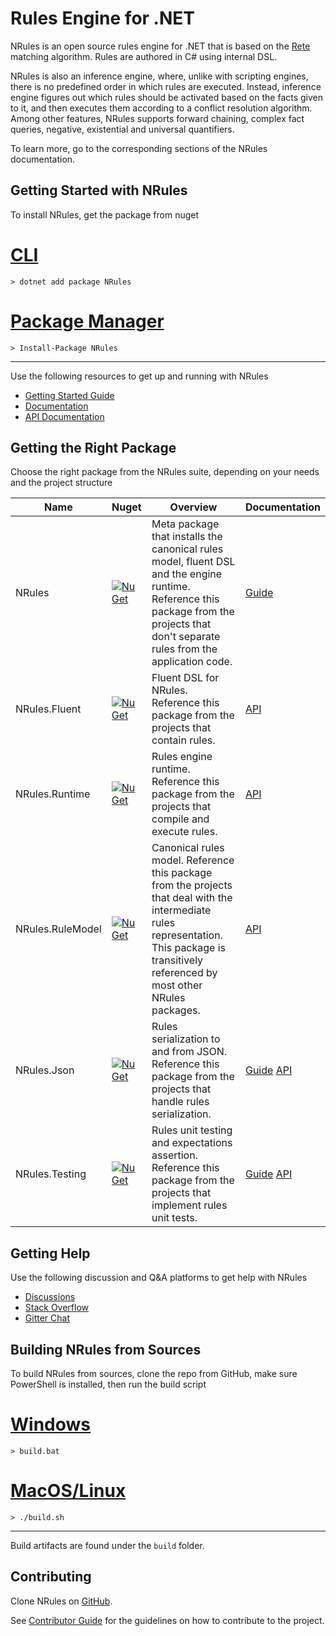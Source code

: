 # Rules Engine for .NET

NRules is an open source rules engine for .NET that is based on the [Rete](http://en.wikipedia.org/wiki/Rete_algorithm) matching algorithm. Rules are authored in C# using internal DSL.

NRules is also an inference engine, where, unlike with scripting engines, there is no predefined order in which rules are executed.
Instead, inference engine figures out which rules should be activated based on the facts given to it, and then executes them according to a conflict resolution algorithm. Among other features, NRules supports forward chaining, complex fact queries, negative, existential and universal quantifiers. 

To learn more, go to the corresponding sections of the NRules documentation.

## Getting Started with NRules

To install NRules, get the package from nuget

# [CLI](#tab/cli)
```console
> dotnet add package NRules
```
# [Package Manager](#tab/pm)
```console
> Install-Package NRules
```
---

Use the following resources to get up and running with NRules

- [Getting Started Guide](articles/getting-started.md)
- [Documentation](articles/architecture.md)
- [API Documentation](api/index.md)

## Getting the Right Package

Choose the right package from the NRules suite, depending on your needs and the project structure

Name | Nuget | Overview | Documentation
--- | --- | --- | ---
NRules | [![NuGet](https://img.shields.io/nuget/v/NRules.svg)](https://nuget.org/packages/NRules) | Meta package that installs the canonical rules model, fluent DSL and the engine runtime. Reference this package from the projects that don't separate rules from the application code. | [Guide](articles/getting-started.md)
NRules.Fluent | [![NuGet](https://img.shields.io/nuget/v/NRules.Fluent.svg)](https://nuget.org/packages/NRules.Fluent) | Fluent DSL for NRules. Reference this package from the projects that contain rules. | [API](xref:NRules.Fluent)
NRules.Runtime | [![NuGet](https://img.shields.io/nuget/v/NRules.Runtime.svg)](https://nuget.org/packages/NRules.Runtime) | Rules engine runtime. Reference this package from the projects that compile and execute rules. | [API](xref:NRules)
NRules.RuleModel | [![NuGet](https://img.shields.io/nuget/v/NRules.RuleModel.svg)](https://nuget.org/packages/NRules.RuleModel) | Canonical rules model. Reference this package from the projects that deal with the intermediate rules representation. This package is transitively referenced by most other NRules packages. | [API](xref:NRules.RuleModel)
NRules.Json | [![NuGet](https://img.shields.io/nuget/v/NRules.Json.svg)](https://nuget.org/packages/NRules.Json) | Rules serialization to and from JSON. Reference this package from the projects that handle rules serialization. | [Guide](articles/advanced/json-serialization.md) [API](xref:NRules.Json)
NRules.Testing | [![NuGet](https://img.shields.io/nuget/v/NRules.Testing.svg)](https://nuget.org/packages/NRules.Testing) | Rules unit testing and expectations assertion. Reference this package from the projects that implement rules unit tests. | [Guide](articles/unit-testing-rules.md) [API](xref:NRules.Testing)

## Getting Help

Use the following discussion and Q&A platforms to get help with NRules

- [Discussions](https://github.com/NRules/NRules/discussions)
- [Stack Overflow](https://stackoverflow.com/questions/tagged/nrules)
- [Gitter Chat](https://gitter.im/NRules/NRules)

## Building NRules from Sources

To build NRules from sources, clone the repo from GitHub, make sure PowerShell is installed, then run the build script
# [Windows](#tab/windows)
```console
> build.bat
```
# [MacOS/Linux](#tab/nix)
```console
> ./build.sh
```
---

Build artifacts are found under the `build` folder.

## Contributing

Clone NRules on [GitHub](https://github.com/NRules/NRules).

See [Contributor Guide](https://github.com/NRules/NRules/blob/main/CONTRIBUTING.md) for the guidelines on how to contribute to the project.
